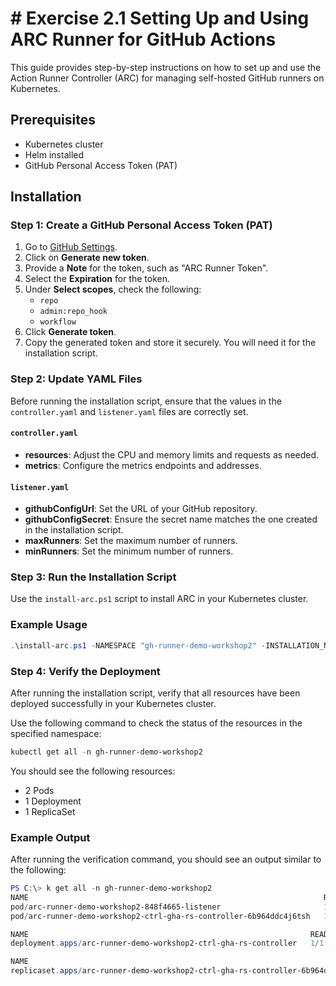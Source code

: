 # # Exercise 2.1 Setting Up and Using ARC Runner for GitHub Actions
This guide provides step-by-step instructions on how to set up and use the Action Runner Controller (ARC) for managing self-hosted GitHub runners on Kubernetes.

## Prerequisites

- Kubernetes cluster
- Helm installed
- GitHub Personal Access Token (PAT)

## Installation

### Step 1: Create a GitHub Personal Access Token (PAT)

1. Go to [GitHub Settings](https://github.com/settings/tokens).
2. Click on **Generate new token**.
3. Provide a **Note** for the token, such as "ARC Runner Token".
4. Select the **Expiration** for the token.
5. Under **Select scopes**, check the following:
    - `repo`
    - `admin:repo_hook`
    - `workflow`
6. Click **Generate token**.
7. Copy the generated token and store it securely. You will need it for the installation script.

### Step 2: Update YAML Files

Before running the installation script, ensure that the values in the `controller.yaml` and `listener.yaml` files are correctly set.

#### `controller.yaml`
- **resources**: Adjust the CPU and memory limits and requests as needed.
- **metrics**: Configure the metrics endpoints and addresses.

#### `listener.yaml`

- **githubConfigUrl**: Set the URL of your GitHub repository.
- **githubConfigSecret**: Ensure the secret name matches the one created in the installation script.
- **maxRunners**: Set the maximum number of runners.
- **minRunners**: Set the minimum number of runners.

### Step 3: Run the Installation Script

Use the `install-arc.ps1` script to install ARC in your Kubernetes cluster.

### Example Usage
```powershell
.\install-arc.ps1 -NAMESPACE "gh-runner-demo-workshop2" -INSTALLATION_NAME "arc-runner-demo-workshop2" -CONTROLLER_NAME "arc-runner-demo-workshop2-ctrl" -PAT "<your-personal-access-token>"
```

### Step 4: Verify the Deployment

After running the installation script, verify that all resources have been deployed successfully in your Kubernetes cluster.

Use the following command to check the status of the resources in the specified namespace:

```powershell
kubectl get all -n gh-runner-demo-workshop2
```

You should see the following resources:

- 2 Pods
- 1 Deployment
- 1 ReplicaSet
### Example Output

After running the verification command, you should see an output similar to the following:

```powershell
PS C:\> k get all -n gh-runner-demo-workshop2
NAME                                                                  READY   STATUS    RESTARTS   AGE
pod/arc-runner-demo-workshop2-848f4665-listener                       1/1     Running   0          58s
pod/arc-runner-demo-workshop2-ctrl-gha-rs-controller-6b964ddc4j6tsh   1/1     Running   0          64s

NAME                                                               READY   UP-TO-DATE   AVAILABLE   AGE
deployment.apps/arc-runner-demo-workshop2-ctrl-gha-rs-controller   1/1     1            1           64s

NAME                                                                         DESIRED   CURRENT   READY   AGE
replicaset.apps/arc-runner-demo-workshop2-ctrl-gha-rs-controller-6b964ddc4   1         1         1       64s
```